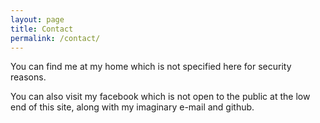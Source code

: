 ```yaml
---
layout: page
title: Contact
permalink: /contact/
---
```


You can find me at my home which is not specified here for security reasons.

You can also visit my facebook which is not open to the public at the low end of this site, along with my imaginary e-mail and github.
